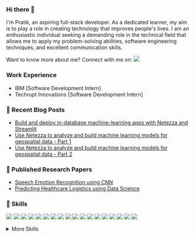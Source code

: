 ### Hi there 👋

I'm Pratik, an aspiring full-stack developer.
As a dedicated learner, my aim is to play a role in creating technology that improves people's lives. I am an enthusiastic individual seeking a demanding role in the technical field that allows me to apply my problem-solving abilities, software engineering techniques, and excellent communication skills.

<p align=”center”>
  Want to know more about me? Connect with me on: 
<a href="https://www.linkedin.com/in/pratik-joseph-dabre-a09828208/">
<img src=https://img.shields.io/badge/LinkedIn-blue?style=flat&logo=linkedin&logoColor=white&labelColor=blue>
</a>
</p>

### Work Experience
- IBM [Software Development Intern]
- Techrupt Innovations [Software Development Intern]


### 📩 Recent Blog Posts
- <a href="https://developer.ibm.com/articles/build-and-deploy-in-database-ml-applications-using-netezza-and-streamlit/">Build and deploy in-database machine-learning apps with Netezza and Streamlit</a>
- <a href="https://developer.ibm.com/articles/use-netezza-to-analyze-and-build-machine-learning-models-for-geospatial-data-part-1/">
  Use Netezza to analyze and build machine learning models for geospatial data - Part 1</a>
- <a href="https://developer.ibm.com/articles/use-netezza-to-analyze-and-build-machine-learning-models-for-geospatial-data-part-2/">
  Use Netezza to analyze and build machine learning models for geospatial data - Part 2</a>

### 📝 Published Research Papers
- <a href="https://www.irjet.net/archives/V7/i11/IRJET-V7I1153.pdf">Speech Emotion Recognition using CNN</a>
- <a href="https://www.irjet.net/archives/V7/i11/IRJET-V7I1154.pdf">Predicting Healthcare Logistics using Data Science
</a>

### 💼 Skills
![](https://img.shields.io/badge/Code-DataStructures-informational?style=flat&logo=datastructures&logoColor=white&color=4AB197)
![](https://img.shields.io/badge/Code-DesignPatterns-informational?style=flat&logo=designpatterns&logoColor=white&color=4AB197)
![](https://img.shields.io/badge/Code-DistributedSystems-informational?style=flat&logo=distributedsystems&logoColor=white&color=4AB197)
![](https://img.shields.io/badge/Code-OOPS-informational?style=flat&logo=oops&logoColor=white&color=4AB197)
![](https://img.shields.io/badge/Code-ComputerNetworking-informational?style=flat&logo=computernetworking&logoColor=white&color=4AB197)
![](https://img.shields.io/badge/Code-Javascript-informational?style=flat&logo=javascript&logoColor=white&color=4AB197)
![](https://img.shields.io/badge/Code-Java-informational?style=flat&logo=java&logoColor=white&color=4AB197)
![](https://img.shields.io/badge/Code-Python-informational?style=flat&logo=python&logoColor=white&color=4AB197)
![](https://img.shields.io/badge/Code-MySQL-informational?style=flat&logo=mysql&logoColor=white&color=4AB197)
![](https://img.shields.io/badge/Code-PostgreSQL-informational?style=flat&logo=postgresql&logoColor=white&color=4AB197)
![](https://img.shields.io/badge/Code-DBMS-informational?style=flat&logo=dbms&logoColor=white&color=4AB197)
![](https://img.shields.io/badge/Code-Bash-Scripting-informational?style=flat&logo=bash&logoColor=white&color=4AB197)
![](https://img.shields.io/badge/Code-SpringBoot-informational?style=flat&logo=springboot&logoColor=white&color=4AB197)
![](https://img.shields.io/badge/Code-Docker-informational?style=flat&logo=docker&logoColor=white&color=4AB197)
![](https://img.shields.io/badge/Code-Kubernetes-informational?style=flat&logo=kubernetes&logoColor=white&color=4AB197)
![](https://img.shields.io/badge/Code-AWS-informational?style=flat&logo=aws&logoColor=white&color=4AB197)
![](https://img.shields.io/badge/Code-Linux-informational?style=flat&logo=linux&logoColor=white&color=4AB197)
![](https://img.shields.io/badge/Code-Github-informational?style=flat&logo=github&logoColor=white&color=4AB197)



<details>
<summary>More Skills</summary>
  
![](https://img.shields.io/badge/Code-Typescript-informational?style=flat&logo=typescript&logoColor=white&color=4AB197)
![](https://img.shields.io/badge/Code-C++-informational?style=flat&logo=c++&logoColor=white&color=4AB197)
![](https://img.shields.io/badge/Code-C-informational?style=flat&logo=c&logoColor=white&color=4AB197)
![](https://img.shields.io/badge/Code-Netezza-informational?style=flat&logo=netezza&logoColor=white&color=4AB197)
![](https://img.shields.io/badge/Code-Redis-informational?style=flat&logo=redis&logoColor=white&color=4AB197)
![](https://img.shields.io/badge/Code-MongoDB-informational?style=flat&logo=mongodb&logoColor=white&color=4AB197)
![](https://img.shields.io/badge/Code-NodeJS-informational?style=flat&logo=nodejs&logoColor=white&color=4AB197)
![](https://img.shields.io/badge/Code-Flask-informational?style=flat&logo=flask&logoColor=white&color=4AB197)
![](https://img.shields.io/badge/Code-Redux-informational?style=flat&logo=reduz&logoColor=white&color=4AB197)
![](https://img.shields.io/badge/Code-HTML-informational?style=flat&logo=html&logoColor=white&color=4AB197)
![](https://img.shields.io/badge/Code-CSS-informational?style=flat&logo=css&logoColor=white&color=4AB197)
![](https://img.shields.io/badge/Code-Django-informational?style=flat&logo=django&logoColor=white&color=4AB197)
![](https://img.shields.io/badge/Code-JSON-informational?style=flat&logo=json&logoColor=white&color=4AB197)
![](https://img.shields.io/badge/Code-ApacheKafka-informational?style=flat&logo=apache-kafka&logoColor=white&color=4AB197)
![](https://img.shields.io/badge/Code-ApacheSpark-informational?style=flat&logo=apachespark&logoColor=white&color=4AB197)
![](https://img.shields.io/badge/Code-MacOS-informational?style=flat&logo=macos&logoColor=white&color=4AB197)
![](https://img.shields.io/badge/Code-Selenium-informational?style=flat&logo=selenium&logoColor=white&color=4AB197)
![](https://img.shields.io/badge/Code-Express-informational?style=flat&logo=express&logoColor=white&color=4AB197)
![](https://img.shields.io/badge/Code-Postman-informational?style=flat&logo=postman&logoColor=white&color=4AB197)
![](https://img.shields.io/badge/Code-Jira-informational?style=flat&logo=jira&logoColor=white&color=4AB197)
</details>

<!--
**pdabre12/pdabre12** is a ✨ _special_ ✨ repository because its `README.md` (this file) appears on your GitHub profile.

Here are some ideas to get you started:

- 🔭 I’m currently working on ...
- 🌱 I’m currently learning ...
- 👯 I’m looking to collaborate on ...
- 🤔 I’m looking for help with ...
- 💬 Ask me about ...
- 📫 How to reach me: ...
- 😄 Pronouns: ...
- ⚡ Fun fact: ...
-->
